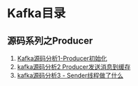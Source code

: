 # Kafka目录

## 源码系列之Producer
1. [Kafka源码分析1-Producer初始化](https://juejin.cn/post/7151686121842278436)
2. [kafka源码分析2 Producer发送消息到缓存](https://juejin.cn/post/7151767894827745317/)
3. [kafka源码分析3 - Sender线程做了什么](https://juejin.cn/user/2682464104365950/posts)